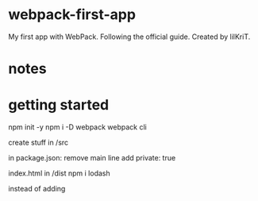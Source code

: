 # webpack-first-app

My first app with WebPack. Following the official guide.
Created by lilKriT.

# notes

# getting started

npm init -y
npm i -D webpack webpack cli

create stuff in /src

in package.json:
remove main line
add private: true

index.html in /dist
npm i lodash

instead of adding <script> in index.html,
import in index.js
then just import main.js in index.html

create webpack.config.js

# asset management

rename output from main.js to bundle.js
npm i -D style-loader css-loader

add module rule testing for css, using style loader and css loader (order matters!)
create style.css in /src

import the style.css from index.js!

images: module rule testing for png, jpg etc. type: "asset/resource"
same with fonts and most data...
csv and xml will require installing loaders

example:
module: {
rules: [
{
test: /\.css$/i,
        use: ["style-loader", "css-loader"],
      },
      {
        test: /\.(png|svg|jpg|jpeg|gif)$/i,
type: "asset/resource",
},
{
test: /\.(woff|woff2|eot|ttf|otf)$/i,
        type: "asset/resource",
      },
      {
        test: /\.(csv|tsv)$/i,
use: ["csv-loader"],
},
{
test: /\.xml$/i,
use: ["xml-loader"],
},
],
},

# output management

add some js files with functions in them
rename script imports in index.html from name.js to name.bundle.js
add entry points
output: '[name].bundle.js'

but this way, if you change the name of a file, it will be lost from index.
npm i -D html-webpack-plugin

add import and plugin to webpack config

clean the /dist:
output: clean: true

# development

add mode: development to config

to track errors:
add devtool: "inline-source-map"

instead of running npm run build manually you have 3 options:
webpack watch mode
webpack-dev-server - probably the best
webpack-dev-middleware

watch mode:
package.json add script watch: "webpack --watch"
(doesn't reload automatically)

webpack-dev-server:
npm i -D webpack-dev-server
in webpack config:
devServer: {
static: ./dist
}
tells webpack where to look for files

optimization: {
runtimeChunk: 'single'
}
required when you have more than one entry points

add script:
start: "webpack serve --open"

webpack-dev-middleware:
(this is actually used by webpack dev server anyway)

npm i -D express webpack-dev-middleware
add publicPatch: "/" to webpack config

# code splitting

3 ways:
entry points - easiest. has issues
prevent duplication
dynamic imports

entry points
have array of entry points
and output is dynamic

prevent duplication:
every entry point needs dependOn: "shared"
and later defined shared
it also needs optimization chunk single

you can use SplitChunksPlugin too

optimization: {
splitChunks: {
chunks: "all",
},
},

dynamic imports
recommended
no need for the optimization part
or "dependOn"
just make async functions

prefetch / preload
prefetch - something might be useful later
preload - will be needed now
you can use it by adding a comment:
import(/\* webpackPrefetch: true \*/ "./path/to/something.js");

# caching

use [contenthash] as a substition on your dist files.

code that's not yours can be stored separately (using cacheGroups), as it is not as likely to change.
(like lodash)

use moduleIds: deterministic to avoid rebuilding vendor modules

# authoring libraries

install deps as dev dependencies (to make less bloat)
bundle it normally

exposing the library
output: library: "somename"
type: "umd" - this way it will work in multiple ways (amd, commonjs, script tag)
then you can reference it using the url in <script>

to make other libraries "peer dependancies":
`externals: { lodash: { commonjs: 'lodash', commonjs2: 'lodash', amd: 'lodash', root: '\_', } }`
if you use more than one file:
either use a regex, or specify array of externals

finally:
add the proper file as package.json main
or add it as a module `module: "src/index.js"`
then you can publish as npm package on unpkg.com
if it has css, you can add it using MiniCssExtractPlugin

# Enviromental Variables

you can pass them using the `--env` flag
no value means it's `true`
you can use them in webpack.config
to use env vars you need to convert module.exports into a function

# Build performance

Stay up to date

## Loaders

Use minimal number of loaders.
(for example only use babel loader with `include: path.resolve(_.join(__dirname, 'src'))`)

## Bootstrap (not the styling tool)

Use as few as possible.

## Resolving

Minimize the number of items in `resolve.modules`, `resolve.extensions`, `resolve.mainFiles`, `resolve.descriptionFiles`.
Set `resolve.symlinks` to `false` if you don't use symlinks like `npm link` or `yarn link`.
Set `resolve.cacheWithContext: false` if you use custom resolving plugins.

## DLL

Use DllPlugin to move code that doesn't change as often.

## Smaller == faster

Use less libraries
SplitChunksPlugin
Remove unused code
Only compile what you are changing

## Worker Pool

You can offload loaders to worker pools using `thread-loader`

## Persistent cache

Use `cache` option.
Clear cache on `postinstall`

## Profile custom plugins and loaders

## Remove progress plugin

## In development

### Incremental Builds

Use watch mode.

### Compile in memory

Use `webpack-dev-server`, `webpack-hot-middleware` and `webpack-dev-middleware`.

### Devtool

eval is the fastest
cheap-source-map and eval-source-map are also good

### Avoid production specific tools

Don't use in development: -`terser-plugin` -`[fullhash]/[chunkhash]/[contenthash]` - `AggressiveSplittingPlugin` - AggressiveMergingPlugin - ModuleConcatenationPlugin

### Minimal Entry Chunk

Use optimization: runtimeChunk: true

### Avoid Extra Optimization steps

Avoid optimization: removeAvailableModules, removeEmptyChunks, splitChunks

### Don't generate path

output: {
pathinfo: false,
}

### TypeScript Loader

If using `ts-loader`, use `transpile-only` option. This way you will lose type checking though.
So add `ForkTsCheckerWebpackPlugin`

## Production

Think if you really need source maps.
Minimize number of babel plugins.
Careful with TS.

# Security

## Nonces

You add one to the ENTRY FILE. Not config.
Example: `__webpack_nonce__ = 'c29tZSBjb29sIHN0cmluZyB3aWxsIHBvcCB1cCAxMjM=';`

## CSP

Content security policy

## Trusted types

# Development - Vagrant

Vagrant is a virtual machine
Vagrant should have a static IP
Install `webpack`, `webpack-cli`, `@webpack-cli/serve` and `webpack-dev-server`
make webpack config
create index.html and app.js
Run the server
`webpack serve --host 0.0.0.0 --client-web-socket-url ws://10.10.10.61:8080/ws --watch-options-poll`
